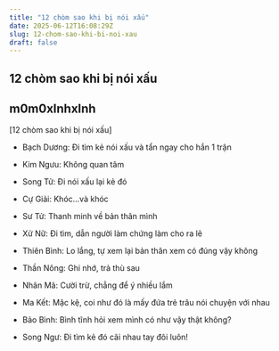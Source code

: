 ```yaml
---
title: "12 chòm sao khi bị nói xấu"
date: 2025-06-12T16:08:29Z
slug: 12-chom-sao-khi-bi-noi-xau
draft: false
---
```


## 12 chòm sao khi bị nói xấu

## m0m0xInhxInh

[12 chòm sao khi bị nói xấu]

- Bạch Dương: Đi tìm kẻ nói xấu và tẩn ngay cho hắn 1 trận

- Kim Ngưu: Không quan tâm

- Song Tử: Đi nói xấu lại kẻ đó

- Cự Giải: Khóc...và khóc

- Sư Tử: Thanh minh về bản thân mình

- Xử Nữ: Đi tìm, dẫn người làm chứng làm cho ra lẽ

- Thiên Bình: Lo lắng, tự xem lại bản thân xem có đúng vậy không

- Thần Nông: Ghi nhớ, trả thù sau

- Nhân Mã: Cười trừ, chẳng để ý nhiều lắm

- Ma Kết: Mặc kệ, coi như đó là mấy đứa trẻ trâu nói chuyện với nhau

- Bảo Bình: Bình tĩnh hỏi xem mình có như vậy thật không?

- Song Ngư: Đi tìm kẻ đó cãi nhau tay đôi luôn!